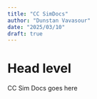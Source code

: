 ```yaml
---
title: "CC SimDocs"
author: "Dunstan Vavasour"
date: "2025/03/10"
draft: true
---
```

# Head level

CC Sim Docs goes here

